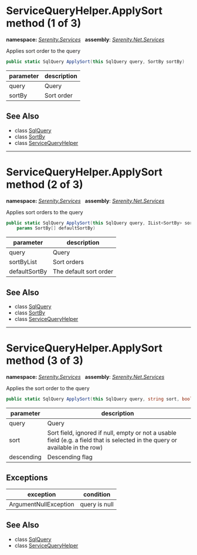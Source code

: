 # ServiceQueryHelper.ApplySort method (1 of 3)
**namespace:** *[Serenity.Services](../../README.md#serenity.services-namespace)*   **assembly**: *[Serenity.Net.Services](../../README.md)*

Applies sort order to the query

```csharp
public static SqlQuery ApplySort(this SqlQuery query, SortBy sortBy)
```

| parameter | description |
| --- | --- |
| query | Query |
| sortBy | Sort order |

## See Also

* class [SqlQuery](../Serenity.Net.Data/../../Serenity.Data/SqlQuery.md)
* class [SortBy](../SortBy.md)
* class [ServiceQueryHelper](../ServiceQueryHelper.md)

---

# ServiceQueryHelper.ApplySort method (2 of 3)
**namespace:** *[Serenity.Services](../../README.md#serenity.services-namespace)*   **assembly**: *[Serenity.Net.Services](../../README.md)*

Applies sort orders to the query

```csharp
public static SqlQuery ApplySort(this SqlQuery query, IList<SortBy> sortByList, 
    params SortBy[] defaultSortBy)
```

| parameter | description |
| --- | --- |
| query | Query |
| sortByList | Sort orders |
| defaultSortBy | The default sort order |

## See Also

* class [SqlQuery](../Serenity.Net.Data/../../Serenity.Data/SqlQuery.md)
* class [SortBy](../SortBy.md)
* class [ServiceQueryHelper](../ServiceQueryHelper.md)

---

# ServiceQueryHelper.ApplySort method (3 of 3)
**namespace:** *[Serenity.Services](../../README.md#serenity.services-namespace)*   **assembly**: *[Serenity.Net.Services](../../README.md)*

Applies the sort order to the query

```csharp
public static SqlQuery ApplySort(this SqlQuery query, string sort, bool descending)
```

| parameter | description |
| --- | --- |
| query | Query |
| sort | Sort field, ignored if null, empty or not a usable field (e.g. a field that is selected in the query or available in the row) |
| descending | Descending flag |

## Exceptions

| exception | condition |
| --- | --- |
| ArgumentNullException | query is null |

## See Also

* class [SqlQuery](../Serenity.Net.Data/../../Serenity.Data/SqlQuery.md)
* class [ServiceQueryHelper](../ServiceQueryHelper.md)